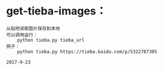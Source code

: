 # get-tieba-images：

	从贴吧读取图片保存到本地
	可以调用运行：
		python tieba.py tieba_url
	例子：
		python tieba.py https://tieba.baidu.com/p/5322787305
	
	2017-9-23
